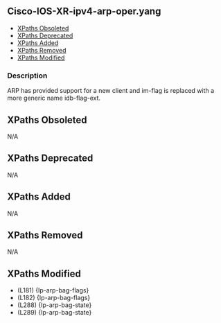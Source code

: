 ## Cisco-IOS-XR-ipv4-arp-oper.yang

- [XPaths Obsoleted](#xpaths-obsoleted)
- [XPaths Deprecated](#xpaths-deprecated)
- [XPaths Added](#xpaths-added)
- [XPaths Removed](#xpaths-removed)
- [XPaths Modified](#xpaths-modified)

### Description

ARP has provided support for a new client and im-flag is replaced with a more generic name idb-flag-ext.

## XPaths Obsoleted

N/A

## XPaths Deprecated

N/A

## XPaths Added

N/A

## XPaths Removed

N/A

## XPaths Modified

- (L181)	{Ip-arp-bag-flags}
- (L182)	{Ip-arp-bag-flags}
- (L288)	{Ip-arp-bag-state}
- (L289)	{Ip-arp-bag-state}

